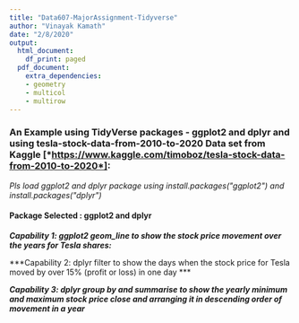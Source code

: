 ```yaml
---
title: "Data607-MajorAssignment-Tidyverse"
author: "Vinayak Kamath"
date: "2/8/2020"
output: 
  html_document:
    df_print: paged
  pdf_document:
    extra_dependencies:
    - geometry
    - multicol
    - multirow
---
```


### An Example using TidyVerse packages - **ggplot2** and **dplyr**  and using tesla-stock-data-from-2010-to-2020 Data set from Kaggle  [*https://www.kaggle.com/timoboz/tesla-stock-data-from-2010-to-2020*]: ##  

*Pls load ggplot2 and dplyr package using install.packages("ggplot2") and install.packages("dplyr")*  

#### Package Selected : **ggplot2**  and **dplyr**

***Capability 1:  ggplot2 geom_line to show the stock price movement over the years for Tesla shares:*** 

***Capability 2: dplyr filter to show the days when the stock price for Tesla moved by over 15% (profit or loss) in one day ***  

***Capability 3: dplyr group by and summarise to show the yearly minimum and maximum stock price close and arranging it in descending order of movement in a year*** 
